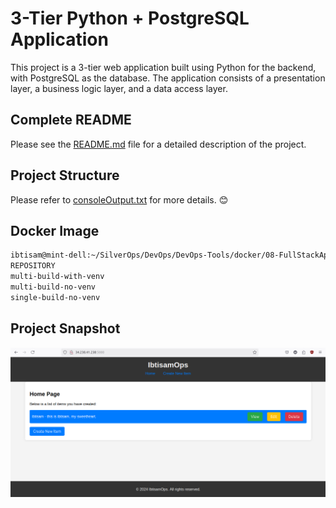 # 3-Tier Python + PostgreSQL Application

This project is a 3-tier web application built using Python for the backend, with PostgreSQL as the database. The application consists of a presentation layer, a business logic layer, and a data access layer.

## Complete README

Please see the [README.md](https://github.com/ibtisamops/3TierFullStackApp-Flask-Postgres/blob/main/README.md) file for a detailed description of the project.


## Project Structure

Please refer to [consoleOutput.txt](https://github.com/ibtisamops/3TierFullStackApp-Flask-Postgres/blob/main/consoleOutput.txt) for more details. 😊

## Docker Image

```bash
ibtisam@mint-dell:~/SilverOps/DevOps/DevOps-Tools/docker/08-FullStackApp-Flask-Postgres$ docker images
REPOSITORY                                                                             TAG                  IMAGE ID       CREATED              SIZE
multi-build-with-venv                                                                  latest               aae57dd7c04e   About a minute ago   172MB
multi-build-no-venv                                                                    latest               74cfdb0808ff   7 minutes ago        171MB
single-build-no-venv                                                                   latest               a57cb33534f9   29 minutes ago       165MB
```

## Project Snapshot
![Project Snapshot](./projectSnapshot.png)